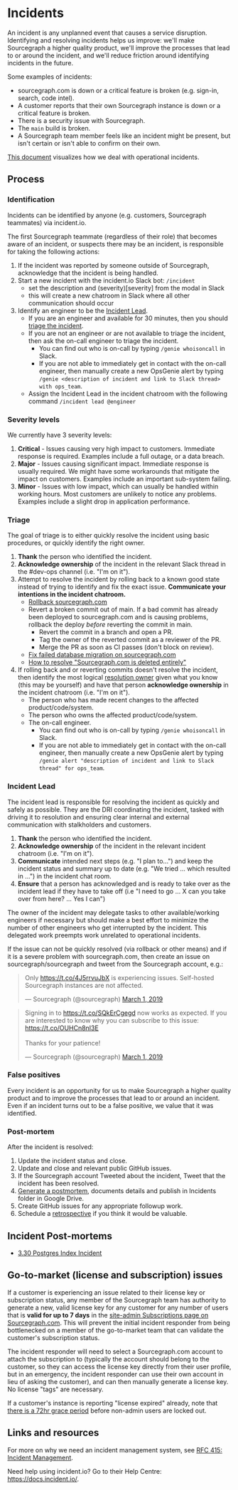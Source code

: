 # Incidents

An incident is any unplanned event that causes a service disruption. Identifying and resolving incidents helps us improve: we'll make Sourcegraph a higher quality product, we'll improve the processes that lead to or around the incident, and we'll reduce friction around identifying incidents in the future.

Some examples of incidents:

- sourcegraph.com is down or a critical feature is broken (e.g. sign-in, search, code intel).
- A customer reports that their own Sourcegraph instance is down or a critical feature is broken.
- There is a security issue with Sourcegraph.
- The `main` build is broken.
- A Sourcegraph team member feels like an incident might be present, but isn't certain or isn't able to confirm on their own.

[This document](https://drive.google.com/file/d/1kTZ-_N1ulx9Kf0vZyn5BWTrtipbvN9jH/preview) visualizes how we deal with operational incidents.

## Process

### Identification

Incidents can be identified by anyone (e.g. customers, Sourcegraph teammates) via incident.<unlink></unlink>io.

The first Sourcegraph teammate (regardless of their role) that becomes aware of an incident, or suspects there may be an incident, is responsible for taking the following actions:

1. If the incident was reported by someone outside of Sourcegraph, acknowledge that the incident is being handled.
2. Start a new incident with the incident.<unlink></unlink>io Slack bot: `/incident`
   - set the description and (severity)[severity] from the modal in Slack
   - this will create a new chatroom in Slack where all other communication should occur
3. Identify an engineer to be the [Incident Lead](#incident-lead).
   - If you are an engineer and available for 30 minutes, then you should [triage the incident](#triage).
   - If you are not an engineer or are not available to triage the incident, then ask the on-call engineer to triage the incident.
     - You can find out who is on-call by typing `/genie whoisoncall` in Slack.
     - If you are not able to immediately get in contact with the on-call engineer, then manually create a new OpsGenie alert by typing `/genie <description of incident and link to Slack thread> with ops_team`.
   - Assign the Incident Lead in the incident chatroom with the following command `/incident lead @engineer`

### Severity levels

We currently have 3 severity levels:

1. **Critical** - Issues causing very high impact to customers. Immediate response is required. Examples include a full outage, or a data breach.
2. **Major** - Issues causing significant impact. Immediate response is usually required. We might have some workarounds that mitigate the impact on customers. Examples include an important sub-system failing.
3. **Minor** - Issues with low impact, which can usually be handled within working hours. Most customers are unlikely to notice any problems. Examples include a slight drop in application performance.

### Triage

The goal of triage is to either quickly resolve the incident using basic procedures, or quickly identify the right owner.

1. **Thank** the person who identified the incident.
1. **Acknowledge ownership** of the incident in the relevant Slack thread in the #dev-ops channel (i.e. "I'm on it").
1. Attempt to resolve the incident by rolling back to a known good state instead of trying to identify and fix the exact issue. **Communicate your intentions in the incident chatroom.**
   - [Rollback sourcegraph.com](https://github.com/sourcegraph/deploy-sourcegraph-dot-com/blob/release/README.info.md#how-to-rollback-sourcegraphcom)
   - Revert a broken commit out of main. If a bad commit has already been deployed to sourcegraph.com and is causing problems, rollback the deploy _before_ reverting the commit in main.
     - Revert the commit in a branch and open a PR.
     - Tag the owner of the reverted commit as a reviewer of the PR.
     - Merge the PR as soon as CI passes (don't block on review).
   - [Fix failed database migration on sourcegraph.com](https://github.com/sourcegraph/sourcegraph/tree/main/migrations#dirty-schema)
   - [How to resolve "Sourcegraph.com is deleted entirely"](playbooks/dotcom_deleted_entirely.md)
1. If rolling back and or reverting commits doesn't resolve the incident, then identify the most logical [resolution owner](#ownership) given what you know (this may be yourself) and have that person **acknowledge ownership** in the incident chatroom (i.e. "I'm on it").
   - The person who has made recent changes to the affected product/code/system.
   - The person who owns the affected product/code/system.
   - The on-call engineer.
     - You can find out who is on-call by typing `/genie whoisoncall` in Slack.
     - If you are not able to immediately get in contact with the on-call engineer, then manually create a new OpsGenie alert by typing `/genie alert "description of incident and link to Slack thread" for ops_team`.

### Incident Lead

The incident lead is responsible for resolving the incident as quickly and safely as possible. They are the DRI coordinating the incident, tasked with driving it to resolution and ensuring clear internal and external communication with stalkholders and customers.

1. **Thank** the person who identified the incident.
1. **Acknowledge ownership** of the incident in the relevant incident chatroom (i.e. "I'm on it").
1. **Communicate** intended next steps (e.g. "I plan to...") and keep the incident status and summary up to date (e.g. "We tried ... which resulted in ...") in the incident chat room.
1. **Ensure** that a person has acknowledged and is ready to take over as the incident lead if they have to take off (i.e "I need to go ... X can you take over from here? ... Yes I can")

The owner of the incident may delegate tasks to other available/working engineers if necessary but should make a best effort to minimize the number of other engineers who get interrupted by the incident. This delegated work preempts work unrelated to operational incidents.

If the issue can not be quickly resolved (via rollback or other means) and if it is a severe problem with sourcegraph.com, then create an issue on sourcegraph/sourcegraph and tweet from the Sourcegraph account, e.g.:

<blockquote class="twitter-tweet"><p lang="en" dir="ltr">Only <a href="https://t.co/4J5rrvuJbX">https://t.co/4J5rrvuJbX</a> is experiencing issues. Self-hosted Sourcegraph instances are not affected.</p>&mdash; Sourcegraph (@sourcegraph) <a href="https://twitter.com/sourcegraph/status/1101606401753792512?ref_src=twsrc%5Etfw">March 1, 2019</a></blockquote> <script async src="https://platform.twitter.com/widgets.js" charset="utf-8"></script>

<blockquote class="twitter-tweet"><p lang="en" dir="ltr">Signing in to <a href="https://t.co/SQkErCgegd">https://t.co/SQkErCgegd</a> now works as expected. If you are interested to know why you can subscribe to this issue: <a href="https://t.co/OUHCn8nI3E">https://t.co/OUHCn8nI3E</a><br><br>Thanks for your patience!</p>&mdash; Sourcegraph (@sourcegraph) <a href="https://twitter.com/sourcegraph/status/1101621105620529153?ref_src=twsrc%5Etfw">March 1, 2019</a></blockquote> <script async src="https://platform.twitter.com/widgets.js" charset="utf-8"></script>

### False positives

Every incident is an opportunity for us to make Sourcegraph a higher quality product and to improve the processes that lead to or around an incident. Even if an incident turns out to be a false positive, we value that it was identified.

### Post-mortem

After the incident is resolved:

1. Update the incident status and close.
1. Update and close and relevant public GitHub issues.
1. If the Sourcegraph account Tweeted about the incident, Tweet that the incident has been resolved.
1. [Generate a postmortem](https://docs.incident.io/generating-a-postmortem), documents details and publish in Incidents folder in Google Drive.
1. Create GitHub issues for any appropriate followup work.
1. Schedule a [retrospective](../../retrospectives/index.md) if you think it would be valuable.

## Incident Post-mortems

- [3.30 Postgres Index Incident](./330_incident_retro.md)

## Go-to-market (license and subscription) issues

If a customer is experiencing an issue related to their license key or subscription status, any member of the Sourcegraph team has authority to generate a new, valid license key for any customer for any number of users that is **valid for up to 7 days** in the [site-admin Subscriptions page on Sourcegraph.com](https://sourcegraph.com/site-admin/dotcom/product/subscriptions). This will prevent the initial incident responder from being bottlenecked on a member of the go-to-market team that can validate the customer's subscription status.

The incident responder will need to select a Sourcegraph.com account to attach the subscription to (typically the account should belong to the customer, so they can access the license key directly from their user profile, but in an emergency, the incident responder can use their own account in lieu of asking the customer), and can then manually generate a license key. No license "tags" are necessary.

If a customer's instance is reporting "license expired" already, note that [there is a 72hr grace period](https://sourcegraph.com/github.com/sourcegraph/sourcegraph/-/blob/enterprise/internal/license/license.go#L43:15) before non-admin users are locked out.

## Links and resources

For more on why we need an incident management system, see [RFC 415: Incident Management](https://docs.google.com/document/d/18uGC02waDIZBIuxJy8y4EQvcm64MNl7neTTb83xU-j0/edit?usp=sharing).

Need help using incident<unlink>.io? Go to their Help Centre: https://docs.incident.io/.
